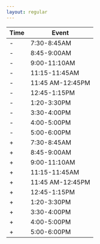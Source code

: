 ```yaml
---
layout: regular
---
```


| Time | Event |
 |------|-------|
-| 7:30-8:45AM | Breakfast/Registration |
-| 8:45-9:00AM  | Welcoming Address |
-| 9:00-11:10AM | Presentations |
-| 11:15-11:45AM | Poster Session 1 |
-| 11:45 AM-12:45PM | Lunch/Informal poster viewing |
-| 12:45-1:15PM | Poster Session 2 |
-| 1:20-3:30PM | Presentations |
-| 3:30-4:00PM | Coffee Break |
-| 4:00-5:00PM | Keynote Speaker |
-| 5:00-6:00PM | Reception/Poster Awards |
+| 7:30-8:45AM | Breakfast/Registration 
+| 8:45-9:00AM  | Welcoming Address 
+| 9:00-11:10AM | Presentations 
+| 11:15-11:45AM | Poster Session 1 
+| 11:45 AM-12:45PM | Lunch/Informal poster viewing 
+| 12:45-1:15PM | Poster Session 2 
+| 1:20-3:30PM | Presentations 
+| 3:30-4:00PM | Coffee Break 
+| 4:00-5:00PM | Keynote Speaker 
+| 5:00-6:00PM | Reception/Poster Awards 
 


